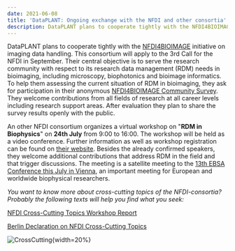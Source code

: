 ```yaml
---
date: 2021-06-08
title: 'DataPLANT: Ongoing exchange with the NFDI and other consortia'
description: DataPLANT plans to cooperate tightly with the NFDI4BIOIMAGE initiative on imaging data handling. This consortium will apply to the 3rd Call for the NFDI in September. Their central objective is to serve the research community with respect to its research data management (RDM) needs in bioimaging, including microscopy, biophotonics and bioimage informatics. To help them assessing the current situation of RDM in bioimaging, they ask for participation in their anonymous NFDI4BIOIMAGE Community Survey ...
---
```


DataPLANT plans to cooperate tightly with the [NFDI4BIOIMAGE](https://nfdi4bioimage.de/en/start/) initiative on imaging data handling. This consortium will apply to the 3rd Call for the NFDI in September. Their central objective is to serve the research community with respect to its research data management (RDM) needs in bioimaging, including microscopy, biophotonics and bioimage informatics. To help them assessing the current situation of RDM in bioimaging, they ask for participation in their anonymous [NFDI4BIOIMAGE Community Survey](https://nfdi4bioimage.de/en/survey/). They welcome contributions from all fields of research at all career levels including research support areas. After evaluation they plan to share the survey results openly with the public.

An other NFDI consortium organizes a virtual workshop on "**RDM in Biophysics**" on **24th July** from 9:00 to 16:00. The workshop will be held as a video conference. Further information as well as workshop registration can be found on [their website](https://indico.fhi-berlin.mpg.de/e/RDMBiophysics). Besides the already confirmed speakers, they welcome additional contributions that address RDM in the field and that trigger discussions. The meeting is a satellite meeting to the [13th EBSA Conference this July in Vienna](https://www.ebsa2021.org/satellite-events), an important meeting for European and worldwide biophysical researchers.

*You want to know more about cross-cutting topics of the NFDI-consortia? Probably the following texts will help you find what you seek:*

[NFDI Cross-Cutting Topics Workshop Report](https://zenodo.org/record/4593770#.YLpTcvkzbZs)

[Berlin Declaration on NFDI Cross-Cutting Topics](https://zenodo.org/record/3457213)

![CrossCutting](/src/assets/images/news/CrossCutting.svg "CrossCutting"){width=20%}